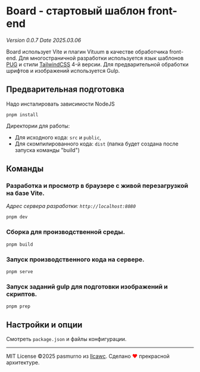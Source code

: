 # Board - стартовый шаблон front-end

_Version 0.0.7 Date 2025.03.06_

Board использует Vite и плагин Vituum в качестве обработчика front-end. Для многостраничной разработки используется язык шаблонов [PUG](https://pugjs.org/api/getting-started.html) и стили [TailwindCSS](https://github.com/tailwindlabs/tailwindcss) 4-й версии. Для предварительной обработки шрифтов и изображений используется Gulp.

## Предварительная подготовка

Надо инсталировать зависимости NodeJS

```
pnpm install
```

Директории для работы:

- Для исходного кода: `src` и `public`,
- Для скомпилированного кода: `dist` (папка будет создана после запуска команды "build")

## Команды

### Разработка и просмотр в браузере с живой перезагрузкой на базе Vite.

_Адрес сервера разработки: `http://localhost:8080`_

```
pnpm dev
```

### Сборка для производственной среды.

```
pnpm build
```

### Запуск производственного кода на сервере.

```
pnpm serve
```

### Запуск заданий gulp для подготовки изображений и скриптов.

```
pnpm prep
```

## Настройки и опции

Смотреть `package.json` и файлы конфигурации.

---

MIT License ©2025 pasmurno из [llcawc](https://github.com/llcawc). Сделано <span style="color:red;">❤</span> прекрасной архитектуре.

